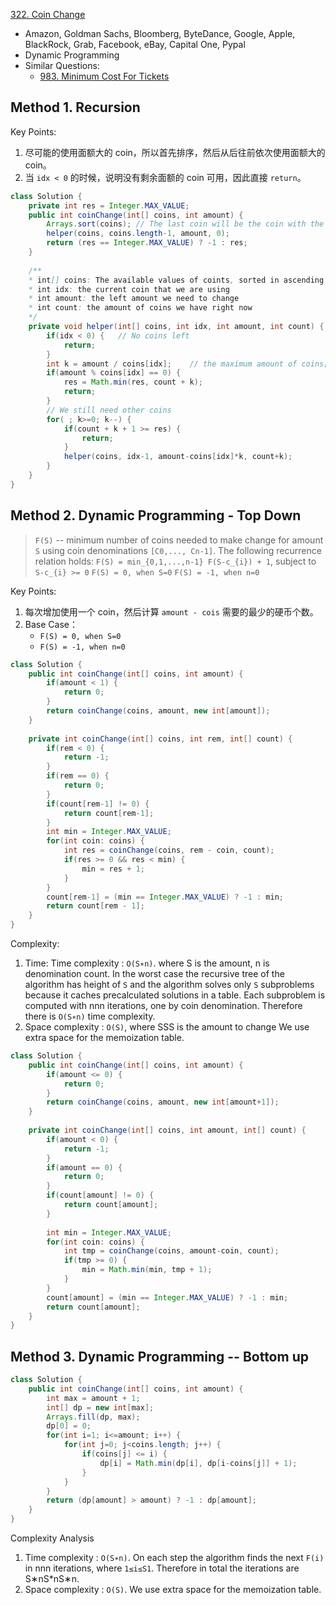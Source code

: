 [322. Coin Change](https://leetcode.com/problems/coin-change/) 

* Amazon, Goldman Sachs, Bloomberg, ByteDance, Google, Apple, BlackRock, Grab, Facebook, eBay, Capital One, Pypal
* Dynamic Programming
* Similar Questions:
    * [983. Minimum Cost For Tickets](https://leetcode.com/problems/minimum-cost-for-tickets/)
    
    
## Method 1. Recursion
Key Points:
1. 尽可能的使用面额大的 coin，所以首先排序，然后从后往前依次使用面额大的 coin。
2. 当 `idx < 0` 的时候，说明没有剩余面额的 coin 可用，因此直接 `return`。

```java
class Solution {
    private int res = Integer.MAX_VALUE;
    public int coinChange(int[] coins, int amount) {
        Arrays.sort(coins); // The last coin will be the coin with the largest value.
        helper(coins, coins.length-1, amount, 0);
        return (res == Integer.MAX_VALUE) ? -1 : res;
    }
    
    /**
    * int[] coins: The available values of coints, sorted in ascending order
    * int idx: the current coin that we are using
    * int amount: the left amount we need to change
    * int count: the amount of coins we have right now
    */
    private void helper(int[] coins, int idx, int amount, int count) {
        if(idx < 0) {   // No coins left
            return;
        }
        int k = amount / coins[idx];    // the maximum amount of coins[idx]
        if(amount % coins[idx] == 0) {
            res = Math.min(res, count + k);
            return;
        }
        // We still need other coins
        for( ; k>=0; k--) {
            if(count + k + 1 >= res) {
                return;
            }
            helper(coins, idx-1, amount-coins[idx]*k, count+k);
        }
    }
}
```


## Method 2. Dynamic Programming - Top Down
> `F(S)` -- minimum number of coins needed to make change for amount `S` using coin denominations `[C0,..., Cn-1]`.
> The following recurrence relation holds:
> `F(S) = min_{0,1,...,n-1} F(S-c_{i}) + 1`, subject to `S-c_{i} >= 0`
> `F(S) = 0, when S=0`
> `F(S) = -1, when n=0`

Key Points:
1. 每次增加使用一个 coin，然后计算 `amount - cois` 需要的最少的硬币个数。
2. Base Case：
    * `F(S) = 0, when S=0`
    * `F(S) = -1, when n=0`
```java
class Solution {
    public int coinChange(int[] coins, int amount) {
        if(amount < 1) {
            return 0;
        }
        return coinChange(coins, amount, new int[amount]);
    }
    
    private int coinChange(int[] coins, int rem, int[] count) {
        if(rem < 0) {
            return -1;
        }
        if(rem == 0) {
            return 0;
        }
        if(count[rem-1] != 0) {
            return count[rem-1];
        }
        int min = Integer.MAX_VALUE;
        for(int coin: coins) {
            int res = coinChange(coins, rem - coin, count);
            if(res >= 0 && res < min) {
                min = res + 1;
            }
        }
        count[rem-1] = (min == Integer.MAX_VALUE) ? -1 : min;
        return count[rem - 1];
    }
}
```
Complexity:
1. Time: Time complexity : `O(S∗n)`. where S is the amount, n is denomination count. In the worst case the recursive tree 
of the algorithm has height of `S` and the algorithm solves only `S` subproblems because it caches precalculated solutions 
in a table. Each subproblem is computed with nnn iterations, one by coin denomination. Therefore there is `O(S∗n)` time complexity.
2. Space complexity : `O(S)`, where SSS is the amount to change We use extra space for the memoization table.


```java
class Solution {
    public int coinChange(int[] coins, int amount) {
        if(amount <= 0) {
            return 0;
        }
        return coinChange(coins, amount, new int[amount+1]);
    }
    
    private int coinChange(int[] coins, int amount, int[] count) {
        if(amount < 0) {
            return -1;
        }
        if(amount == 0) {
            return 0;
        }
        if(count[amount] != 0) {
            return count[amount];
        }
        
        int min = Integer.MAX_VALUE;
        for(int coin: coins) {
            int tmp = coinChange(coins, amount-coin, count);
            if(tmp >= 0) {
                min = Math.min(min, tmp + 1);
            }
        }
        count[amount] = (min == Integer.MAX_VALUE) ? -1 : min;
        return count[amount];
    }
}
```

## Method 3. Dynamic Programming -- Bottom up
```java
class Solution {
    public int coinChange(int[] coins, int amount) {
        int max = amount + 1;
        int[] dp = new int[max];
        Arrays.fill(dp, max);
        dp[0] = 0;
        for(int i=1; i<=amount; i++) {
            for(int j=0; j<coins.length; j++) {
                if(coins[j] <= i) {
                    dp[i] = Math.min(dp[i], dp[i-coins[j]] + 1);
                }
            }
        }
        return (dp[amount] > amount) ? -1 : dp[amount];
    }
}
```
Complexity Analysis
1. Time complexity : `O(S∗n)`. On each step the algorithm finds the next `F(i)` in nnn iterations, where `1≤i≤S1`. Therefore in total the iterations are S∗nS*nS∗n.
2. Space complexity : `O(S)`. We use extra space for the memoization table.




